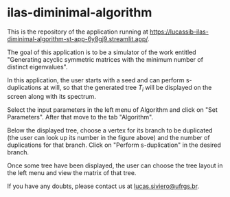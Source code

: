 # ilas-diminimal-algorithm
This is the repository of the application running at https://lucassib-ilas-diminimal-algorithm-st-app-6y8gj9.streamlit.app/.

The goal of this application is to be a simulator of the work entitled "Generating acyclic symmetric matrices with the minimum number of distinct eigenvalues". 

In this application, the user starts with a seed and can perform s-duplications at will, so that the generated tree $T_i$ will be displayed on the screen along with its spectrum. 

Select the input parameters in the left menu of Algorithm and click on "Set Parameters". After that move to the tab "Algorithm". 

Below the displayed tree, choose a vertex for its branch to be duplicated (the user can look up its number in the figure above) and the number of duplications for that branch. Click on "Perform s-duplication" in the desired branch.

Once some tree have been displayed, the user can choose the tree layout in the left menu and view the matrix of that tree.

If you have any doubts, please contact us at lucas.siviero@ufrgs.br.